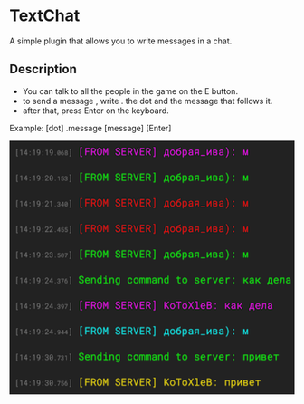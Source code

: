 # TextChat
A simple plugin that allows you to write messages in a chat.
## Description
- You can talk to all the people in the game on the E button.
- to send a message , write . the dot and the message that follows it.
- after that, press Enter on the keyboard.

Example: [dot] .message [message] [Enter]

![](https://github.com/KoT0XleB/TextChat/blob/main/SCPSL_aLiM59A6Sr.png)
